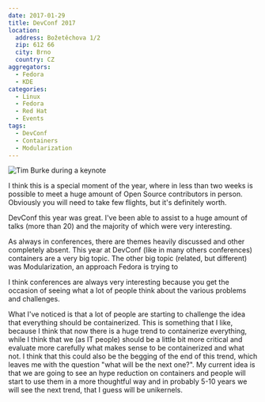 ```yaml
---
date: 2017-01-29
title: DevConf 2017
location:
  address: Božetěchova 1/2
  zip: 612 66
  city: Brno
  country: CZ
aggregators:
  - Fedora
  - KDE
categories:
  - Linux
  - Fedora
  - Red Hat
  - Events
tags:
  - DevConf
  - Containers
  - Modularization
---
```


![Tim Burke during a keynote](/img/posts/2017_01_29_devconf.jpg)

I think this is a special moment of the year, where in less than two weeks is possible to meet a huge amount of Open Source contributors in person.
Obviously you will need to take few flights, but it's definitely worth.

DevConf this year was great.
I've been able to assist to a huge amount of talks (more than 20) and the majority of which were very interesting.

As always in conferences, there are themes heavily discussed and other completely absent.
This year at DevConf (like in many others conferences) containers are a very big topic.
The other big topic (related, but different) was Modularization, an approach Fedora is trying to 

I think conferences are always very interesting because you get the occasion of seeing what a lot of people think about the various problems and challenges.

What I've noticed is that a lot of people are starting to challenge the idea that everything should be containerized.
This is something that I like, because I think that now there is a huge trend to containerize everything, while I think that we (as IT people) should be a little bit more critical and evaluate more carefully what makes sense to be containerized and what not.
I think that this could also be the begging of the end of this trend, which leaves me with the question "what will be the next one?".
My current idea is that we are going to see an hype reduction on containers and people will start to use them in a more thoughtful way and in probably 5-10 years we will see the next trend, that I guess will be unikernels.
